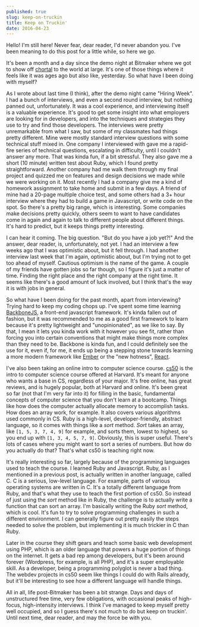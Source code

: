 ```yaml
---
published: true
slug: keep-on-truckin
title: Keep on Truckin'
date: 2016-04-23
---
```


Hello! I'm still here! Never fear, dear reader, I'd never abandon you. I've been
meaning to do this post for a little while, so here we go.

It's been a month and a day since the demo night at Bitmaker where we got to
show off [chortal](https://chortal.herokuapp.com) to the world at large. It's
one of those things where it feels like it was ages ago but also like,
yesterday. So what have I been doing with myself?

As I wrote about last time (I think), after the demo night came "Hiring Week". I
had a bunch of interviews, and even a second round interview, but nothing panned
out, unfortunately. It was a cool experience, and interviewing itself is a
valuable experience. It's good to get some insight into what employers are
looking for in developers, and into the techniques and strategies they use to
try and find those developers. The interviews were pretty unremarkable from what
I saw, but some of my classmates had things pretty different. Mine were mostly
standard interview questions with some technical stuff mixed in. One company I
interviewed with gave me a rapid-fire series of technical questions, escalating
in difficulty, until I couldn't answer any more. That was kinda fun, if a bit
stressful. They also gave me a short (10 minute) written test about Ruby, which
I found pretty straightforward. Another company had me walk them through my
final project and quizzed me on features and design decisions we made while we
were working on it. Most recently I had a company give me a kind of homework
assignment to take home and submit in a few days. A friend of mine had a 20-page
multiple choice test, and some others had a 3+ hour interview where they had to
build a game in Javascript, or write code on the spot. So there's a pretty big
range, which is interesting. Some companies make decisions pretty quickly,
others seem to want to have candidates come in again and again to talk to
different people about different things. It's hard to predict, but it keeps
things pretty interesting.

I can hear it coming. The big question. "But do you have a job yet?!" And the
answer, dear reader, is, unfortunately, not yet. I had an interview a few weeks
ago that I was optimistic about, but it fell through. I had another interview
last week that I'm again, optimistic about, but I'm trying not to get too ahead
of myself. Cautious optimism is the name of the game. A couple of my friends
have gotten jobs so far though, so I figure it's just a matter of time. Finding
the right place and the right company at the right time. It seems like there's a
good amount of luck involved, but I think that's the way it is with jobs in
general.

So what have I been doing for the past month, apart from interviewing? Trying
hard to keep my coding chops up. I've spent some time learning
[BackboneJS](http://backbonejs.org), a front-end javascript framework. It's
kinda fallen out of fashion, but it was recommended to me as a good first
framework to learn because it's pretty lightweight and "unopinionated", as we
like to say. By that, I mean it lets you kinda work with it however you see fit,
rather than forcing you into certain conventions that might make things more
complex than they need to be. Backbone is kinda fun, and I could definitely see
the use for it, even if, for me, it ends up being a stepping stone towards
learning a more modern framework like [Ember](http://emberjs.com) or the "new
hotness", [React](https://facebook.github.io/react/).

I've also been taking an online intro to computer science course.
[cs50](http://cs50.edx.org) is the intro to computer science course offered at
Harvard. It's meant for anyone who wants a base in CS, regardless of your major.
It's free online, has great reviews, and is hugely popular, both at Harvard and
online. It's been great so far (not that I'm very far into it) for filling in
the basic, fundamental concepts of computer science that you don't learn at a
bootcamp. Things like how does the computer actually allocate memory to
accomplish tasks. How does an array work, for example. It also covers various
algorithms used commonly in CS. Ruby is a high-level, developer-friendly,
abstract language, so it comes with things like a *sort* method. *Sort* takes an
array, like `[1, 5, 3, 7, 4, 9]` for example, and sorts them, lowest to
highest, so you end up with `[1, 3, 4, 5, 7, 9]`. Obviously, this is super
useful. There's lots of cases where you might want to sort a series of numbers.
But how do you actually do that? That's what cs50 is teaching right now.

It's really interesting so far, largely because of the programming languages
used to teach the course. I learned Ruby and Javascript. Ruby, as I mentioned in
a previous post, is actually written in another language, called C. C is a
serious, low-level language. For example, parts of various operating systems are
written in C. It's a totally different language from Ruby, and that's what they
use to teach the first portion of cs50. So instead of just using the *sort*
method like in Ruby, the challenge is to actually write a function that can sort
an array. I'm basically writing the Ruby *sort* method, which is cool. It's fun
to try to solve programming challenges in such a different environment. I can
generally figure out pretty easily the steps needed to solve the problem, but
implementing it is much trickier in C than Ruby.

Later in the course they shift gears and teach some basic web development using
PHP, which is an older language that powers a huge portion of things on the
internet. It gets a bad rep among developers, but it's been around forever
(Wordpress, for example, is all PHP), and it's a super employable skill. As a
developer, being a programming polyglot is never a bad thing. The webdev
projects in cs50 seem like things I could do with Rails already, but it'll be
interesting to see how a different language will handle things.

All in all, life post-Bitmaker has been a bit strange. Days and days of
unstructured free time, very few obligations, with occasional peaks of
high-focus, high-intensity interviews. I think I've managed to keep myself
pretty well occupied, and so I guess there's not much to do but keep on
truckin'. Until next time, dear reader, and may the force be with you.
